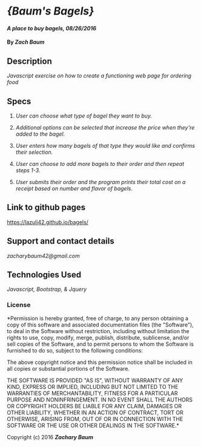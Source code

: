 # _{Baum's Bagels}_

#### _A place to buy bagels, 08/26/2016_

#### By _**Zach Baum**_

## Description

_Javascript exercise on how to create a functioning web page for ordering food_

## Specs

1. _User can choose what type of bagel they want to buy._

2. _Additional options can be selected that increase the price when they're added to the bagel._

3. _User enters how many bagels of that type they would like and confirms their selection._

4. _User can choose to add more bagels to their order and then repeat steps 1-3._

5. _User submits their order and the program prints their total cost on a receipt based on number and flavor of bagels._

## Link to github pages

https://lazuli42.github.io/bagels/

## Support and contact details

_zacharybaum42@gmail.com_

## Technologies Used

_Javascript, Bootstrap, & Jquery_

### License

*Permission is hereby granted, free of charge, to any person obtaining a copy of this software and associated documentation files (the "Software"), to deal in the Software without restriction, including without limitation the rights to use, copy, modify, merge, publish, distribute, sublicense, and/or sell copies of the Software, and to permit persons to whom the Software is furnished to do so, subject to the following conditions:

The above copyright notice and this permission notice shall be included in all copies or substantial portions of the Software.

THE SOFTWARE IS PROVIDED "AS IS", WITHOUT WARRANTY OF ANY KIND, EXPRESS OR IMPLIED, INCLUDING BUT NOT LIMITED TO THE WARRANTIES OF MERCHANTABILITY, FITNESS FOR A PARTICULAR PURPOSE AND NONINFRINGEMENT. IN NO EVENT SHALL THE AUTHORS OR COPYRIGHT HOLDERS BE LIABLE FOR ANY CLAIM, DAMAGES OR OTHER LIABILITY, WHETHER IN AN ACTION OF CONTRACT, TORT OR OTHERWISE, ARISING FROM, OUT OF OR IN CONNECTION WITH THE SOFTWARE OR THE USE OR OTHER DEALINGS IN THE SOFTWARE.*

Copyright (c) 2016 **_Zachary Baum_**
